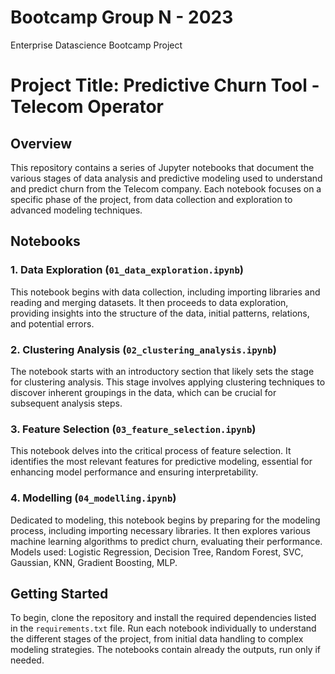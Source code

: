 # Bootcamp Group N - 2023
Enterprise Datascience Bootcamp Project

# Project Title: Predictive Churn Tool - Telecom Operator

## Overview
This repository contains a series of Jupyter notebooks that document the various stages of data analysis and predictive modeling used to understand and predict churn from the Telecom company. Each notebook focuses on a specific phase of the project, from data collection and exploration to advanced modeling techniques.

## Notebooks

### 1. Data Exploration (`01_data_exploration.ipynb`)
This notebook begins with data collection, including importing libraries and reading and merging datasets. It then proceeds to data exploration, providing insights into the structure of the data, initial patterns, relations, and potential errors.

### 2. Clustering Analysis (`02_clustering_analysis.ipynb`)
The notebook starts with an introductory section that likely sets the stage for clustering analysis. This stage involves applying clustering techniques to discover inherent groupings in the data, which can be crucial for subsequent analysis steps.

### 3. Feature Selection (`03_feature_selection.ipynb`)
This notebook delves into the critical process of feature selection. It identifies the most relevant features for predictive modeling, essential for enhancing model performance and ensuring interpretability.

### 4. Modelling (`04_modelling.ipynb`)
Dedicated to modeling, this notebook begins by preparing for the modeling process, including importing necessary libraries. It then explores various machine learning algorithms to predict churn, evaluating their performance. Models used: Logistic Regression, Decision Tree, Random Forest, SVC, Gaussian, KNN, Gradient Boosting, MLP.

## Getting Started
To begin, clone the repository and install the required dependencies listed in the `requirements.txt` file. Run each notebook individually to understand the different stages of the project, from initial data handling to complex modeling strategies. The notebooks contain already the outputs, run only if needed.